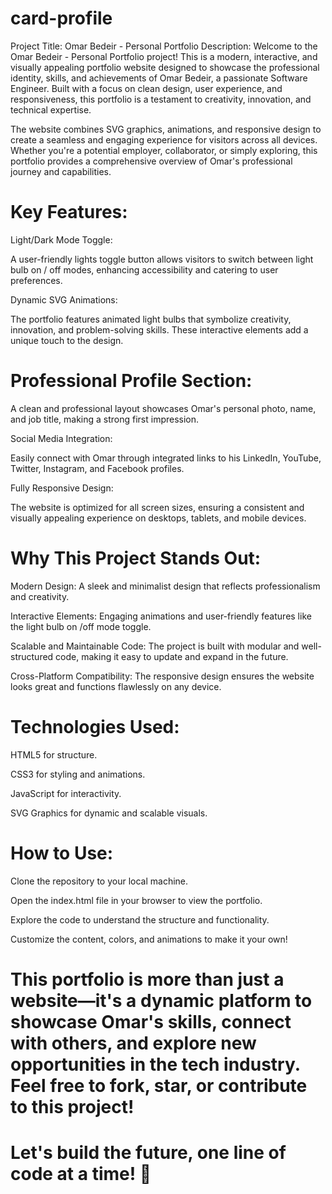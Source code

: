 ﻿# card-profile
Project Title: Omar Bedeir - Personal Portfolio
Description:
Welcome to the Omar Bedeir - Personal Portfolio project! This is a modern, interactive, and visually appealing portfolio website designed to showcase the professional identity, skills, and achievements of Omar Bedeir, a passionate Software Engineer. Built with a focus on clean design, user experience, and responsiveness, this portfolio is a testament to creativity, innovation, and technical expertise.

The website combines SVG graphics, animations, and responsive design to create a seamless and engaging experience for visitors across all devices. Whether you're a potential employer, collaborator, or simply exploring, this portfolio provides a comprehensive overview of Omar's professional journey and capabilities.

# Key Features:
Light/Dark Mode Toggle:

A user-friendly lights toggle button allows visitors to switch between light bulb on / off   modes, enhancing accessibility and catering to user preferences.

Dynamic SVG Animations:

The portfolio features animated light bulbs that symbolize creativity, innovation, and problem-solving skills. These interactive elements add a unique touch to the design.

# Professional Profile Section:

A clean and professional layout showcases Omar's personal photo, name, and job title, making a strong first impression.

Social Media Integration:

Easily connect with Omar through integrated links to his LinkedIn, YouTube, Twitter, Instagram, and Facebook profiles.

Fully Responsive Design:

The website is optimized for all screen sizes, ensuring a consistent and visually appealing experience on desktops, tablets, and mobile devices.

# Why This Project Stands Out:
Modern Design: A sleek and minimalist design that reflects professionalism and creativity.

Interactive Elements: Engaging animations and user-friendly features like the light bulb on /off mode toggle.

Scalable and Maintainable Code: The project is built with modular and well-structured code, making it easy to update and expand in the future.

Cross-Platform Compatibility: The responsive design ensures the website looks great and functions flawlessly on any device.



# Technologies Used:
HTML5 for structure.

CSS3 for styling and animations.

JavaScript for interactivity.

SVG Graphics for dynamic and scalable visuals.

# How to Use:
Clone the repository to your local machine.

Open the index.html file in your browser to view the portfolio.

Explore the code to understand the structure and functionality.

Customize the content, colors, and animations to make it your own!

# This portfolio is more than just a website—it's a dynamic platform to showcase Omar's skills, connect with others, and explore new opportunities in the tech industry. Feel free to fork, star, or contribute to this project!

 # Let's build the future, one line of code at a time! 🌟
